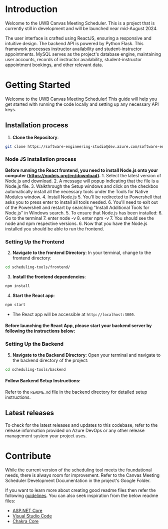 # Introduction

Welcome to the UWB Canvas Meeting Scheduler. This is a project that is currently still in development and will be launched near mid-August 2024.

The user interface is crafted using ReactJS, ensuring a responsive and intuitive design. The backend API is powered by Python Flask.
This framework processes instructor availability and student-instructor appointments. MySQL serves as the project's database engine, maintaining user accounts, records of instructor availability, student-instructor appointment bookings, and other relevant data.

# Getting Started

Welcome to the UWB Canvas Meeting Scheduler! This guide will help you get started with running the code locally and setting up any necessary API keys.

## Installation process

1. **Clone the Repository**:

```bash
git clone https://software-engineering-studio@dev.azure.com/software-engineering-studio/studio-course/_git/teaching-tools-scheduling
```

### Node JS installation process
**Before running the React frontend, you need to install Node.js onto your computer (https://nodejs.org/en/download).**
    1. Select the latest version of Node.js and download.
    2. A message will popup indicating that the file is a Node.js file.
    3. Walkthrough the Setup windows and click on the checkbox automatically install all the necessary tools under the Tools for Native Modules window.
    4. Install Node.js
        5. You'll be redirected to Powershell that asks you to press enter to install all tools needed.
        6. You'll need to exit out of the Powershell and restart by searching "Install Additional Tools for Node.js" in Windows search.
    5. To ensure that Node.js has been installed:
        6. Go to the terminal 
            7. enter node -v 
            8. enter npm  -v 
        7. You should see the node and npm respective versions.
    6. Now that you have the Node.js installed you should be able to run the frontend.


### Setting Up the Frontend

2. **Navigate to the frontend Directory**:
   In your terminal, change to the frontend directory:

```bash
cd scheduling-tools/frontend/
```

3. **Install the frontend dependencies**:

```bash
npm install
```

4. **Start the React app**:

```bash
npm start
```

- The React app will be accessible at `http://localhost:3000`.

#### Before launching the React App, please start your backend server by following the instructions below:

### Setting Up the Backend

5. **Navigate to the Backend Directory**:
   Open your terminal and navigate to the backend directory of the project:

```bash
cd scheduling-tools/backend
```

#### Follow Backend Setup Instructions:

Refer to the `README.md` file in the backend directory for detailed setup instructions.

## Latest releases

To check for the latest releases and updates to this codebase, refer to the release information provided on Azure DevOps or any other
release management system your project uses.

# Contribute

While the current version of the scheduling tool meets the foundational needs, there is always room for improvement. Refer to the Canvas Meeting Scheduler Development Documentation in the project's Google Folder.

If you want to learn more about creating good readme files then refer the following [guidelines](https://docs.microsoft.com/en-us/azure/devops/repos/git/create-a-readme?view=azure-devops). You can also seek inspiration from the below readme files:

- [ASP.NET Core](https://github.com/aspnet/Home)
- [Visual Studio Code](https://github.com/Microsoft/vscode)
- [Chakra Core](https://github.com/Microsoft/ChakraCore)
